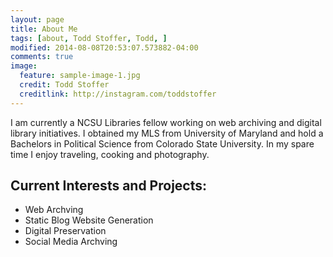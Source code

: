 ```yaml
---
layout: page
title: About Me
tags: [about, Todd Stoffer, Todd, ]
modified: 2014-08-08T20:53:07.573882-04:00
comments: true
image:
  feature: sample-image-1.jpg
  credit: Todd Stoffer
  creditlink: http://instagram.com/toddstoffer
---
```


I am currently a NCSU Libraries fellow working on web archiving and digital library initiatives. I obtained my MLS from University of Maryland and hold a Bachelors in Political Science from Colorado State University. In my spare time I enjoy traveling, cooking and photography. 

## Current Interests and Projects:

* Web Archving
* Static Blog Website Generation
* Digital Preservation
* Social Media Archving

